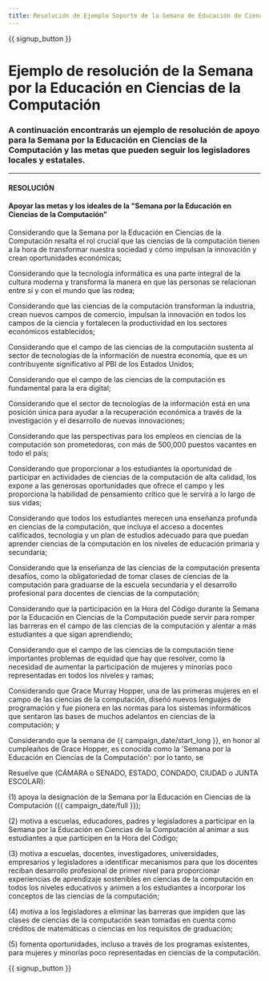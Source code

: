 ```yaml
---
title: Resolución de Ejemplo Soporte de la Semana de Educación de Ciencia de Computación y Una Hora de Código
---
```


{{ signup_button }}

# Ejemplo de resolución de la Semana por la Educación en Ciencias de la Computación

### A continuación encontrarás un ejemplo de resolución de apoyo para la Semana por la Educación en Ciencias de la Computación y las metas que pueden seguir los legisladores locales y estatales.

* * *

#### **RESOLUCIÓN**  


#### Apoyar las metas y los ideales de la "Semana por la Educación en Ciencias de la Computación"

Considerando que la Semana por la Educación en Ciencias de la Computación resalta el rol crucial que las ciencias de la computación tienen a la hora de transformar nuestra sociedad y cómo impulsan la innovación y crean oportunidades económicas;

Considerando que la tecnología informática es una parte integral de la cultura moderna y transforma la manera en que las personas se relacionan entre sí y con el mundo que las rodea;

Considerando que las ciencias de la computación transforman la industria, crean nuevos campos de comercio, impulsan la innovación en todos los campos de la ciencia y fortalecen la productividad en los sectores económicos establecidos;

Considerando que el campo de las ciencias de la computación sustenta al sector de tecnologías de la información de nuestra economía, que es un contribuyente significativo al PBI de los Estados Unidos;

Considerando que el campo de las ciencias de la computación es fundamental para la era digital;

Considerando que el sector de tecnologías de la información está en una posición única para ayudar a la recuperación económica a través de la investigación y el desarrollo de nuevas innovaciones;

Considerando que las perspectivas para los empleos en ciencias de la computación son prometedoras, con más de 500,000 puestos vacantes en todo el país;

Considerando que proporcionar a los estudiantes la oportunidad de participar en actividades de ciencias de la computación de alta calidad, los expone a las generosas oportunidades que ofrece el campo y les proporciona la habilidad de pensamiento crítico que le servirá a lo largo de sus vidas;

Considerando que todos los estudiantes merecen una enseñanza profunda en ciencias de la computación, que incluya el acceso a docentes calificados, tecnología y un plan de estudios adecuado para que puedan aprender ciencias de la computación en los niveles de educación primaria y secundaria;

Considerando que la enseñanza de las ciencias de la computación presenta desafíos, como la obligatoriedad de tomar clases de ciencias de la computación para graduarse de la escuela secundaria y el desarrollo profesional para docentes de ciencias de la computación;

Considerando que la participación en la Hora del Código durante la Semana por la Educación en Ciencias de la Computación puede servir para romper las barreras en el campo de las ciencias de la computación y alentar a más estudiantes a que sigan aprendiendo;

Considerando que el campo de las ciencias de la computación tiene importantes problemas de equidad que hay que resolver, como la necesidad de aumentar la participación de mujeres y minorías poco representadas en todos los niveles y ramas;

Considerando que Grace Murray Hopper, una de las primeras mujeres en el campo de las ciencias de la computación, diseñó nuevos lenguajes de programación y fue pionera en las normas para los sistemas informáticos que sentaron las bases de muchos adelantos en ciencias de la computación; y

Considerando que la semana de {{ campaign_date/start_long }}, en honor al cumpleaños de Grace Hopper, es conocida como la 'Semana por la Educación en Ciencias de la Computación': por lo tanto, se <br />

Resuelve que (CÁMARA o SENADO, ESTADO, CONDADO, CIUDAD o JUNTA ESCOLAR):

(1) apoya la designación de la Semana por la Educación en Ciencias de la Computación ({{ campaign_date/full }});

(2) motiva a escuelas, educadores, padres y legisladores a participar en la Semana por la Educación en Ciencias de la Computación al animar a sus estudiantes a que participen en la Hora del Código;

(3) motiva a escuelas, docentes, investigadores, universidades, empresarios y legisladores a identificar mecanismos para que los docentes reciban desarrollo profesional de primer nivel para proporcionar experiencias de aprendizaje sostenibles en ciencias de la computación en todos los niveles educativos y animen a los estudiantes a incorporar los conceptos de las ciencias de la computación;

(4) motiva a los legisladores a eliminar las barreras que impiden que las clases de ciencias de la computación sean tomadas en cuenta como créditos de matemáticas o ciencias en los requisitos de graduación;

(5) fomenta oportunidades, incluso a través de los programas existentes, para mujeres y minorías poco representadas en ciencias de la computación.

{{ signup_button }}